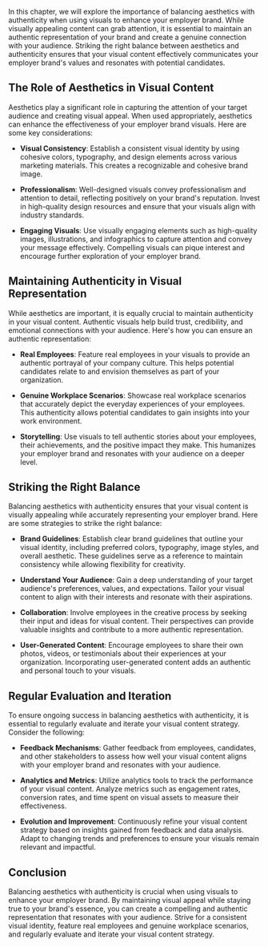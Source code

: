 
In this chapter, we will explore the importance of balancing aesthetics with authenticity when using visuals to enhance your employer brand. While visually appealing content can grab attention, it is essential to maintain an authentic representation of your brand and create a genuine connection with your audience. Striking the right balance between aesthetics and authenticity ensures that your visual content effectively communicates your employer brand's values and resonates with potential candidates.

The Role of Aesthetics in Visual Content
----------------------------------------

Aesthetics play a significant role in capturing the attention of your target audience and creating visual appeal. When used appropriately, aesthetics can enhance the effectiveness of your employer brand visuals. Here are some key considerations:

* **Visual Consistency**: Establish a consistent visual identity by using cohesive colors, typography, and design elements across various marketing materials. This creates a recognizable and cohesive brand image.

* **Professionalism**: Well-designed visuals convey professionalism and attention to detail, reflecting positively on your brand's reputation. Invest in high-quality design resources and ensure that your visuals align with industry standards.

* **Engaging Visuals**: Use visually engaging elements such as high-quality images, illustrations, and infographics to capture attention and convey your message effectively. Compelling visuals can pique interest and encourage further exploration of your employer brand.

Maintaining Authenticity in Visual Representation
-------------------------------------------------

While aesthetics are important, it is equally crucial to maintain authenticity in your visual content. Authentic visuals help build trust, credibility, and emotional connections with your audience. Here's how you can ensure an authentic representation:

* **Real Employees**: Feature real employees in your visuals to provide an authentic portrayal of your company culture. This helps potential candidates relate to and envision themselves as part of your organization.

* **Genuine Workplace Scenarios**: Showcase real workplace scenarios that accurately depict the everyday experiences of your employees. This authenticity allows potential candidates to gain insights into your work environment.

* **Storytelling**: Use visuals to tell authentic stories about your employees, their achievements, and the positive impact they make. This humanizes your employer brand and resonates with your audience on a deeper level.

Striking the Right Balance
--------------------------

Balancing aesthetics with authenticity ensures that your visual content is visually appealing while accurately representing your employer brand. Here are some strategies to strike the right balance:

* **Brand Guidelines**: Establish clear brand guidelines that outline your visual identity, including preferred colors, typography, image styles, and overall aesthetic. These guidelines serve as a reference to maintain consistency while allowing flexibility for creativity.

* **Understand Your Audience**: Gain a deep understanding of your target audience's preferences, values, and expectations. Tailor your visual content to align with their interests and resonate with their aspirations.

* **Collaboration**: Involve employees in the creative process by seeking their input and ideas for visual content. Their perspectives can provide valuable insights and contribute to a more authentic representation.

* **User-Generated Content**: Encourage employees to share their own photos, videos, or testimonials about their experiences at your organization. Incorporating user-generated content adds an authentic and personal touch to your visuals.

Regular Evaluation and Iteration
--------------------------------

To ensure ongoing success in balancing aesthetics with authenticity, it is essential to regularly evaluate and iterate your visual content strategy. Consider the following:

* **Feedback Mechanisms**: Gather feedback from employees, candidates, and other stakeholders to assess how well your visual content aligns with your employer brand and resonates with your audience.

* **Analytics and Metrics**: Utilize analytics tools to track the performance of your visual content. Analyze metrics such as engagement rates, conversion rates, and time spent on visual assets to measure their effectiveness.

* **Evolution and Improvement**: Continuously refine your visual content strategy based on insights gained from feedback and data analysis. Adapt to changing trends and preferences to ensure your visuals remain relevant and impactful.

Conclusion
----------

Balancing aesthetics with authenticity is crucial when using visuals to enhance your employer brand. By maintaining visual appeal while staying true to your brand's essence, you can create a compelling and authentic representation that resonates with your audience. Strive for a consistent visual identity, feature real employees and genuine workplace scenarios, and regularly evaluate and iterate your visual content strategy.
